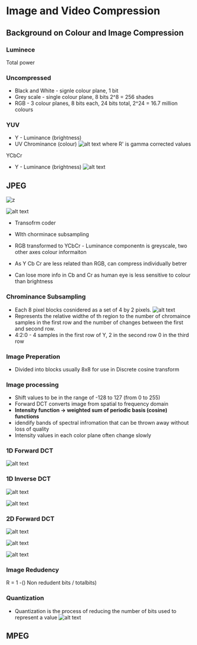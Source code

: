 # Image and Video Compression

## Background on Colour and Image Compression

### Luminece
Total power

### Uncompressed
- Black and White - signle colour plane, 1 bit
- Grey scale - single colour plane, 8 bits 2^8 = 256 shades
- RGB - 3 colour planes, 8 bits each, 24 bits total, 2^24 = 16.7 million colours


### YUV
- Y - Luminance (brightness)
- UV Chrominance (colour)
![alt text](imgs/image_and_video_compression/image.png)
where R' is gamma corrected values

YCbCr
- Y - Luminance (brightness)
![alt text](imgs/image_and_video_compression/image-1.png)

## JPEG
![z](imgs/image_and_video_compression/image-2.png)

![alt text](imgs/image_and_video_compression/image-3.png)
- Transofrm coder
- WIth chorminace subsampling

- RGB transformed to YCbCr - Luminance componentn is greyscale, two other axes colour informaiton
- As Y Cb Cr are less related than RGB, can compress individually betrer
- Can lose more info in Cb and Cr as human eye is less sensitive to colour than brightness

### Chrominance Subsampling
- Each 8 pixel blocks cosnidered as a set of 4 by 2 pixels.
![alt text](imgs/image_and_video_compression/image-4.png)
- Represents the relative widthe of th region to the number of chromaince samples in the first row and the number of changes between the first and second row.
- 4:2:0 - 4 samples in the first row of Y, 2 in the second row 0 in the third row 

### Image Preperation
- Divided into blocks usually 8x8 for use in Discrete cosine transform

### Image processing
- Shift values to be in the range of -128 to 127 (from 0 to 255)
- Forward DCT converts image from spatial to frequency domain
- **Intensity function -> weighted sum of periodic basis (cosine) functions**
- idendify bands of spectral infromation that can be thrown away without loss of quality
- Intensity values in each color plane often change slowly


### 1D Forward DCT
![alt text](imgs/image_and_video_compression/image-5.png)

### 1D Inverse DCT
![alt text](imgs/image_and_video_compression/image-6.png)

![alt text](imgs/image_and_video_compression/image-7.png)

### 2D Forward DCT
![alt text](imgs/image_and_video_compression/image-8.png)


![alt text](imgs/image_and_video_compression/image-9.png)

![alt text](imgs/image_and_video_compression/image-10.png)


### Image Redudency
R = 1 -() Non redudent bits / totalbits)

### Quantization
- Quantization is the process of reducing the number of bits used to represent a value
![alt text](imgs/image_and_video_compression/image-11.png)
##
## MPEG
